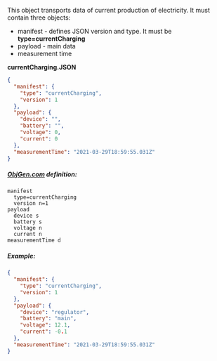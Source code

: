 This object transports data of current production of electricity. It must contain three objects:

- manifest - defines JSON version and type. It must be **type=currentCharging**
- payload - main data
- measurement time



**currentCharging.JSON**

```json
{
  "manifest": {
    "type": "currentCharging",
    "version": 1
  },
  "payload": {
    "device": "",
    "battery": "",
    "voltage": 0,
    "current": 0
  },
  "measurementTime": "2021-03-29T18:59:55.031Z"
}
```



##### [ObjGen.com](http://www.objgen.com/json) definition:

```
manifest
  type=currentCharging
  version n=1
payload
  device s
  battery s
  voltage n
  current n
measurementTime d
```



##### Example:

```json
{
  "manifest": {
    "type": "currentCharging",
    "version": 1
  },
  "payload": {
    "device": "regulator",
    "battery": "main",
    "voltage": 12.1,
    "current": -0.1
  },
  "measurementTime": "2021-03-29T18:59:55.031Z"
}
```